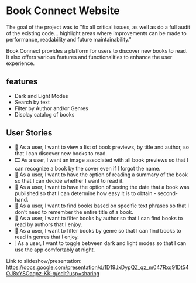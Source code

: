 # Book Connect Website

The goal of the project was to "fix all critical issues, as well as do a full audit of the existing code... highlight areas where improvements can be made to performance, readability and future maintainability."

Book Connect provides a platform for users to discover new books to read. It also offers various features and functionalities to enhance the user experience.

## features

- Dark and Light Modes
- Search by text
- Filter by Author and/or Genres
- Display catalog of books

## User Stories

- 🤳 As a user, I want to view a list of book previews, by title and author, so that I can discover new books to read.
- 🎞 As a user, I want an image associated with all book previews so that I can recognize a book by the cover even if I forgot the name.
- 📜 As a user, I want to have the option of reading a summary of the book so that I can decide whether I want to read it.
- 🥂 As a user, I want to have the option of seeing the date that a book was published so that I can determine how easy it is to obtain - second-hand.
- 🔎 As a user, I want to find books based on specific text phrases so that I don’t need to remember the entire title of a book.
- 📕 As a user, I want to filter books by author so that I can find books to read by authors that I enjoy.
- 📘 As a user, I want to filter books by genre so that I can find books to read in genres that I enjoy.
- 🕯  As a user, I want to toggle between dark and light modes so that I can use the app comfortably at night.


Link to slideshow/presentation: https://docs.google.com/presentation/d/1D19JxDypQZ_qz_m047Rxq91Dt54OJ8xYSOaqpz-KK-g/edit?usp=sharing
